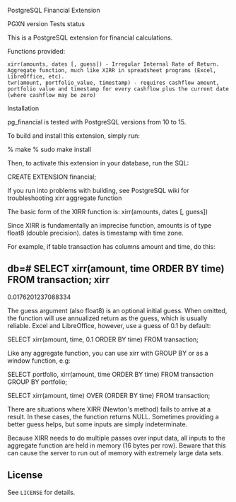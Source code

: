 PostgreSQL Financial Extension

PGXN version Tests status

This is a PostgreSQL extension for financial calculations.

Functions provided:

    xirr(amounts, dates [, guess]) - Irregular Internal Rate of Return. Aggregate function, much like XIRR in spreadsheet programs (Excel, LibreOffice, etc).
    twr(amount, portfolio_value, timestamp) - requires cashflow amount, portfolio value and timestamp for every cashflow plus the current date (where cashflow may be zero)

Installation

pg_financial is tested with PostgreSQL versions from 10 to 15.

To build and install this extension, simply run:

% make
% sudo make install

Then, to activate this extension in your database, run the SQL:

CREATE EXTENSION financial;

If you run into problems with building, see PostgreSQL wiki for troubleshooting
xirr aggregate function

The basic form of the XIRR function is: xirr(amounts, dates [, guess])

Since XIRR is fundamentally an imprecise function, amounts is of type float8 (double precision). dates is timestamp with time zone.

For example, if table transaction has columns amount and time, do this:

db=# SELECT xirr(amount, time ORDER BY time) FROM transaction;
        xirr        
--------------------
 0.0176201237088334

The guess argument (also float8) is an optional initial guess. When omitted, the function will use annualized return as the guess, which is usually reliable. Excel and LibreOffice, however, use a guess of 0.1 by default:

SELECT xirr(amount, time, 0.1 ORDER BY time) FROM transaction;

Like any aggregate function, you can use xirr with GROUP BY or as a window function, e.g:

SELECT portfolio, xirr(amount, time ORDER BY time)
    FROM transaction GROUP BY portfolio;

SELECT xirr(amount, time) OVER (ORDER BY time)
    FROM transaction;

There are situations where XIRR (Newton's method) fails to arrive at a result. In these cases, the function returns NULL. Sometimes providing a better guess helps, but some inputs are simply indeterminate.

Because XIRR needs to do multiple passes over input data, all inputs to the aggregate function are held in memory (16 bytes per row). Beware that this can cause the server to run out of memory with extremely large data sets.

## License
See `LICENSE` for details.
